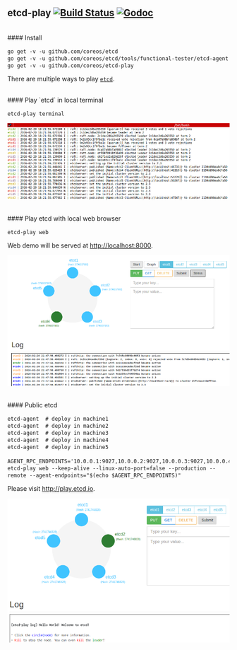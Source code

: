 ## etcd-play [![Build Status](https://img.shields.io/travis/coreos/etcd-play.svg?style=flat-square)](https://travis-ci.org/coreos/etcd-play) [![Godoc](http://img.shields.io/badge/go-documentation-blue.svg?style=flat-square)](https://godoc.org/github.com/coreos/etcd-play)


<br>
#### Install

```
go get -v -u github.com/coreos/etcd
go get -v -u github.com/coreos/etcd/tools/functional-tester/etcd-agent
go get -v -u github.com/coreos/etcd-play
```

There are multiple ways to play [`etcd`](https://github.com/coreos/etcd).


<br>
#### Play `etcd` in local terminal

```
etcd-play terminal
```

![terminal](screenshots/terminal.png)


<br>
#### Play etcd with local web browser


```
etcd-play web
```

Web demo will be served at <a href="http://localhost:8000" href="_blank">http://localhost:8000</a>.

![local](screenshots/local.png)


<br>
#### Public etcd

```
etcd-agent  # deploy in machine1
etcd-agent  # deploy in machine2
etcd-agent  # deploy in machine3
etcd-agent  # deploy in machine4
etcd-agent  # deploy in machine5

AGENT_RPC_ENDPOINTS='10.0.0.1:9027,10.0.0.2:9027,10.0.0.3:9027,10.0.0.4:9027,10.0.0.5:9027'
etcd-play web --keep-alive --linux-auto-port=false --production --remote --agent-endpoints="$(echo $AGENT_RPC_ENDPOINTS)" 
```

Please visit <a href="http://play.etcd.io" href="_blank">http://play.etcd.io</a>.

![web](screenshots/web.png)
